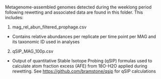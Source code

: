 Metagenome-assembled genomes detected during the weeklong period following rewetting and associated data are found in this folder. This includes:
1. mag_rel_abun_filtered_prophage.csv
* Contains relative abundances per replicate per time point per MAG and its taxonomic ID used in analyses
2. qSIP_MAG_100p.csv
* Output of quantitative Stable Isotope Probing (qSIP) formulas used to calculate atom fraction excess (AFE) from 18O-H2O applied during rewetting. See https://github.com/bramstone/qsip for qSIP calculations
